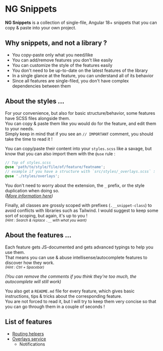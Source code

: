 # NG Snippets

**NG Snippets** is a collection of single-file, Angular 18+ snippets that you can copy & paste into your own project.

## Why snippets, and not a library ?

- You copy-paste only what you need/like
- You can add/remove features you don't like easily
- You can customize the style of the features easily
- You don't need to be up-to-date on the latest features of the library
- In a single glance at the feature, you can understand all of its behavior
- Since all features are single-filed, you don't have complex dependencies between them

## About the styles ...

For your convenience, but also for basic structure/behavior, some features have SCSS files alongside them.  
You can copy & paste them like you would do for the feature, and edit them to your needs.  
Simply keep in mind that if you see an `// IMPORTANT` comment, you should take the time to read it !

You can copy/paste their content into your `styles.scss` like a savage, but know that you can also import them with the `@use` rule :

```scss
// Top of styles.scss
@use 'path/to/style/file/of/feature/featname';
// example if you have a structure with `src/styles/_overlays.scss` :
@use './styles/overlays';
```

You don't need to worry about the extension, the `_` prefix, or the style duplication when doing so.  
_([More information here](https://sass-lang.com/guide/#partials))_

Finally, all classes are grossly scoped with prefixes (`.__snippet-class`) to avoid conflicts with libraries such as Tailwind. I would suggest to keep some sort of scoping, but again, it's up to you !  
_<sup>(Hint : Search & replace `.__` with what you want)</sup>_

## About the features ...

Each feature gets JS-documented and gets advanced typings to help you use them.  
That means you can use & abuse intellisense/autocomplete features to discover how they work.  
_<sup>(Hint : Ctrl + Spacebar)</sup>_

_(You can remove the comments if you think they're too much, the autocomplete will still work)_

You also get a `README.md` file for every feature, which gives basic instructions, tips & tricks about the corresponding feature.  
You are not forced to read it, but I will try to keep them very concise so that you can go through them in a couple of seconds !

## List of features

- [Routing helpers](./src/app/snippets/routing)
- [Overlays service](./src/app/snippets/overlays)
  - Notifications
